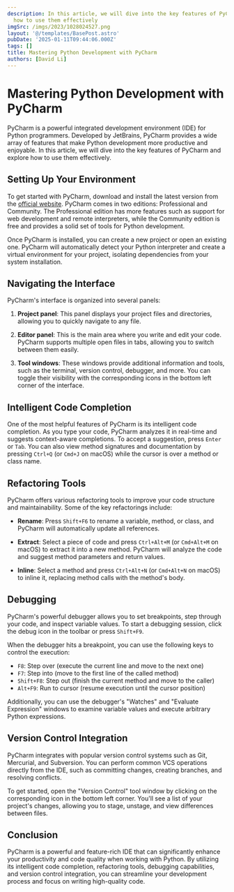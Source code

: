 ```yaml
---
description: In this article, we will dive into the key features of PyCharm and explore
  how to use them effectively
imgSrc: /imgs/2023/1028024527.png
layout: '@/templates/BasePost.astro'
pubDate: '2025-01-11T09:44:06.000Z'
tags: []
title: Mastering Python Development with PyCharm
authors: [David Li]
---
```


# Mastering Python Development with PyCharm

PyCharm is a powerful integrated development environment (IDE) for Python programmers. Developed by JetBrains, PyCharm provides a wide array of features that make Python development more productive and enjoyable. In this article, we will dive into the key features of PyCharm and explore how to use them effectively.

## Setting Up Your Environment

To get started with PyCharm, download and install the latest version from the [official website](https://www.jetbrains.com/pycharm/). PyCharm comes in two editions: Professional and Community. The Professional edition has more features such as support for web development and remote interpreters, while the Community edition is free and provides a solid set of tools for Python development.

Once PyCharm is installed, you can create a new project or open an existing one. PyCharm will automatically detect your Python interpreter and create a virtual environment for your project, isolating dependencies from your system installation.

## Navigating the Interface

PyCharm's interface is organized into several panels:

1. **Project panel**: This panel displays your project files and directories, allowing you to quickly navigate to any file.

2. **Editor panel**: This is the main area where you write and edit your code. PyCharm supports multiple open files in tabs, allowing you to switch between them easily.

3. **Tool windows**: These windows provide additional information and tools, such as the terminal, version control, debugger, and more. You can toggle their visibility with the corresponding icons in the bottom left corner of the interface.

## Intelligent Code Completion

One of the most helpful features of PyCharm is its intelligent code completion. As you type your code, PyCharm analyzes it in real-time and suggests context-aware completions. To accept a suggestion, press `Enter` or `Tab`. You can also view method signatures and documentation by pressing `Ctrl+Q` (or `Cmd+J` on macOS) while the cursor is over a method or class name.

## Refactoring Tools

PyCharm offers various refactoring tools to improve your code structure and maintainability. Some of the key refactorings include:

- **Rename**: Press `Shift+F6` to rename a variable, method, or class, and PyCharm will automatically update all references.

- **Extract**: Select a piece of code and press `Ctrl+Alt+M` (or `Cmd+Alt+M` on macOS) to extract it into a new method. PyCharm will analyze the code and suggest method parameters and return values.

- **Inline**: Select a method and press `Ctrl+Alt+N` (or `Cmd+Alt+N` on macOS) to inline it, replacing method calls with the method's body.

## Debugging

PyCharm's powerful debugger allows you to set breakpoints, step through your code, and inspect variable values. To start a debugging session, click the debug icon in the toolbar or press `Shift+F9`.

When the debugger hits a breakpoint, you can use the following keys to control the execution:

- `F8`: Step over (execute the current line and move to the next one)
- `F7`: Step into (move to the first line of the called method)
- `Shift+F8`: Step out (finish the current method and move to the caller)
- `Alt+F9`: Run to cursor (resume execution until the cursor position)

Additionally, you can use the debugger's "Watches" and "Evaluate Expression" windows to examine variable values and execute arbitrary Python expressions.

## Version Control Integration

PyCharm integrates with popular version control systems such as Git, Mercurial, and Subversion. You can perform common VCS operations directly from the IDE, such as committing changes, creating branches, and resolving conflicts.

To get started, open the "Version Control" tool window by clicking on the corresponding icon in the bottom left corner. You'll see a list of your project's changes, allowing you to stage, unstage, and view differences between files.

## Conclusion

PyCharm is a powerful and feature-rich IDE that can significantly enhance your productivity and code quality when working with Python. By utilizing its intelligent code completion, refactoring tools, debugging capabilities, and version control integration, you can streamline your development process and focus on writing high-quality code.